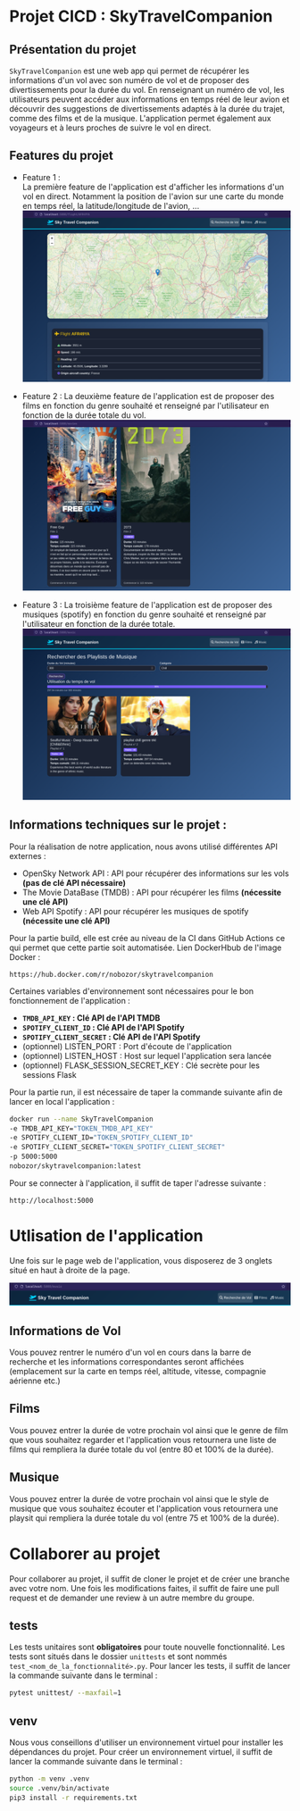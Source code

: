 # Projet CICD : SkyTravelCompanion

## Présentation du projet
`SkyTravelCompanion` est une web app qui permet de récupérer les informations d'un vol avec son numéro de vol et de proposer des divertissements pour la durée du vol.
En renseignant un numéro de vol, les utilisateurs peuvent accéder aux informations en temps réel de leur avion et découvrir des suggestions de divertissements adaptés à la durée du trajet, comme des films et de la musique. 
L'application permet également aux voyageurs et à leurs proches de suivre le vol en direct.

## Features du projet
- Feature 1 :  
La première feature de l'application est d'afficher les informations d'un vol en direct. Notamment la position de l'avion sur une carte du monde en temps réel, la latitude/longitude de l'avion, ...  
![image](./images/flightinfo.png)

- Feature 2 :
La deuxième feature de l'application est de proposer des films en fonction du genre souhaité et renseigné par l'utilisateur en fonction de la durée totale du vol. 
![image](./images/film2.png)

- Feature 3 :
La troisième feature de l'application est de proposer des musiques (spotify) en fonction du genre souhaité et renseigné par l'utilisateur en fonction de la durée totale.
![image](./images/music.png)



## Informations techniques sur le projet :
Pour la réalisation de notre application, nous avons utilisé différentes API externes : 
- OpenSky Network API : API pour récupérer des informations sur les vols **(pas de clé API nécessaire)**
- The Movie DataBase (TMDB) : API pour récupérer les films **(nécessite une clé API)**
- Web API Spotify : API pour récupérer les musiques de spotify **(nécessite une clé API)**

Pour la partie build, elle est crée au niveau de la CI dans GitHub Actions ce qui permet que cette partie soit automatisée. Lien DockerHbub de l'image Docker :
```
https://hub.docker.com/r/nobozor/skytravelcompanion
```
Certaines variables d'environnement sont nécessaires pour le bon fonctionnement de l'application :
- **`TMDB_API_KEY` : Clé API de l'API TMDB**
- **`SPOTIFY_CLIENT_ID` : Clé API de l'API Spotify**
- **`SPOTIFY_CLIENT_SECRET` : Clé API de l'API Spotify**
- (optionnel) LISTEN_PORT : Port d'écoute de l'application
- (optionnel) LISTEN_HOST : Host sur lequel l'application sera lancée
- (optionnel) FLASK_SESSION_SECRET_KEY : Clé secrète pour les sessions Flask

Pour la partie run, il est nécessaire de taper la commande suivante afin de lancer en local l'application : 

```bash
docker run --name SkyTravelCompanion 
-e TMDB_API_KEY="TOKEN_TMDB_API_KEY" 
-e SPOTIFY_CLIENT_ID="TOKEN_SPOTIFY_CLIENT_ID" 
-e SPOTIFY_CLIENT_SECRET="TOKEN_SPOTIFY_CLIENT_SECRET" 
-p 5000:5000
nobozor/skytravelcompanion:latest
```

Pour se connecter à l'application, il suffit de taper l'adresse suivante :

```
http://localhost:5000
```

# Utlisation de l'application

Une fois sur le page web de l'application, vous disposerez de 3 onglets situé en haut à droite de la page.

![image](./images/onglets.png)

## Informations de Vol

Vous pouvez rentrer le numéro d'un vol en cours dans la barre de recherche et les informations correspondantes seront affichées (emplacement sur la carte en temps réel, altitude, vitesse, compagnie aérienne etc.)

## Films

Vous pouvez entrer la durée de votre prochain vol ainsi que le genre de film que vous souhaitez regarder et l'application vous retournera une liste de films qui rempliera la durée totale du vol (entre 80 et 100% de la durée).

## Musique

Vous pouvez entrer la durée de votre prochain vol ainsi que le style de musique que vous souhaitez écouter et l'application vous retournera une playsit qui rempliera la durée totale du vol (entre 75 et 100% de la durée).

# Collaborer au projet

Pour collaborer au projet, il suffit de cloner le projet et de créer une branche avec votre nom. Une fois les modifications faites, il suffit de faire une pull request et de demander une review à un autre membre du groupe. 

## tests

Les tests unitaires sont **obligatoires** pour toute nouvelle fonctionnalité. 
Les tests sont situés dans le dossier `unittests` et sont nommés `test_<nom_de_la_fonctionnalité>.py`.
Pour lancer les tests, il suffit de lancer la commande suivante dans le terminal :
```bash
pytest unittest/ --maxfail=1
```

## venv

Nous vous conseillons d'utiliser un environnement virtuel pour installer les dépendances du projet. Pour créer un environnement virtuel, il suffit de lancer la commande suivante dans le terminal :
```bash
python -m venv .venv
source .venv/bin/activate
pip3 install -r requirements.txt
```